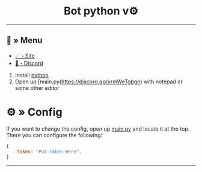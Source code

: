 <h1 align="center">
 Bot python v⚙
</h1>

---
## <a id="menu"></a>🔱 » Menu

- [☄・Site](https://alexisbot.fr/)
- [🌌・Discord](https://discord.gg/yrmWeTgbgn)


1. Install [python](https://www.python.org/)
2. Open up [main.py(https://discord.gg/yrmWeTgbgn) with notepad or some other editor

# <a id="config"></a>⚙ » Config

If you want to change the config, open up [main.py](https://discord.gg/yrmWeTgbgn) and locate it at the top. There you can configure the following:

```js
{
    token: "Put-Token-Here",
}
```

---
